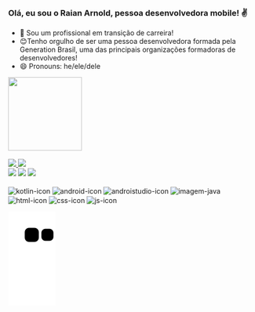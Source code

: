 ### Olá, eu sou o Raian Arnold, pessoa desenvolvedora mobile! ✌️
- 📱 Sou um profissional em transição de carreira!
- 😊Tenho orgulho de ser uma pessoa desenvolvedora formada pela Generation Brasil, uma das principais organizações formadoras de desenvolvedores!
- 😄 Pronouns: he/ele/dele

<img src="https://user-images.githubusercontent.com/86633608/173918277-a11b8fcc-aa1f-41e3-973c-e40b31540289.gif"
     height = "150" width = "150">

  <a href="https://github.com/raian26">
  <img height="180em" src="https://github-readme-stats.vercel.app/api?username=raian26&show_icons=true&theme=ocean_dark&include_all_commits=true&count_private=true"/>
  <img height="180em" src="https://github-readme-stats.vercel.app/api/top-langs/?username=raian26&layout=compact&langs_count=7&theme=ocean_dark"/>
</div>
     

 
<div> 
  <a href="https://instagram.com/earthcitizen26" target="_blank"><img src="https://img.shields.io/badge/-Instagram-%23E4405F?style=for-the-badge&logo=instagram&logoColor=white" target="_blank"></a>
  <a href ="mailto:raian.guilherme@gmail.com"><img src="https://img.shields.io/badge/-Gmail-%23333?style=for-the-badge&logo=gmail&logoColor=red" target="_blank"></a>
  <a href="https://www.linkedin.com/in/raian-arnold-02570a133/" target="_blank"><img src="https://img.shields.io/badge/-LinkedIn-%230077B5?style=for-the-badge&logo=linkedin&logoColor=white" target="_blank"></a> 
      <div style="display: inline_block"><br>
            <img align="center" alt="kotlin-icon" height="30" width="40" src="https://cdn.jsdelivr.net/gh/devicons/devicon/icons/kotlin/kotlin-original.svg" />
   <img align="center" alt="android-icon" height="30" width="40" src="https://cdn.jsdelivr.net/gh/devicons/devicon/icons/android/android-original.svg" />
   <img align="center" alt="androistudio-icon" height="30" width="40" src="https://cdn.jsdelivr.net/gh/devicons/devicon/icons/androidstudio/androidstudio-original.svg"/>
   <img align="center" alt="imagem-java" height="30" width="40" src="https://cdn.jsdelivr.net/gh/devicons/devicon/icons/java/java-original.svg" />
   <img align="center" alt="html-icon" height="30" width="40" src="https://cdn.jsdelivr.net/gh/devicons/devicon/icons/html5/html5-original.svg" />
   <img align="center" alt="css-icon" height="30" width="40" src="https://cdn.jsdelivr.net/gh/devicons/devicon/icons/css3/css3-original.svg" />
   <img align="center" alt="js-icon" height="30" width="40" src="https://cdn.jsdelivr.net/gh/devicons/devicon/icons/javascript/javascript-original.svg" />
   
  </div>  
           
           
   ![Snake animation](https://github.com/raian26/raian26/blob/output/github-contribution-grid-snake.svg)
 
</div>
